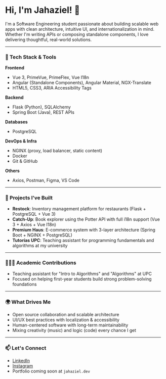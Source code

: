 # Hi, I'm Jahaziel! 👋

I'm a Software Engineering student passionate about building scalable web apps with clean architecture, intuitive UI, and internationalization in mind. Whether I'm writing APIs or composing standalone components, I love delivering thoughtful, real-world solutions.

---

### 🚀 Tech Stack & Tools

**Frontend**

- Vue 3, PrimeVue, PrimeFlex, Vue I18n
- Angular (Standalone Components), Angular Material, NGX-Translate
- HTML5, CSS3, ARIA Accessibility Tags

**Backend**

- Flask (Python), SQLAlchemy
- Spring Boot (Java), REST APIs

**Databases**

- PostgreSQL

**DevOps & Infra**

- NGINX (proxy, load balancer, static content)
- Docker
- Git & GitHub

**Others**

- Axios, Postman, Figma, VS Code

---

### 🧠 Projects I've Built

- **Restock**: Inventory management platform for restaurants (Flask + PostgreSQL + Vue 3)
- **Catch-Up**: Book explorer using the Potter API with full i18n support (Vue 3 + Axios + Vue I18n)
- **Premium Haus**: E-commerce system with 3-layer architecture (Spring Boot + NGINX + PostgreSQL)
- **Tutorías UPC**: Teaching assistant for programming fundamentals and algorithms at my university

---

### 👨🏻‍🏫 Academic Contributions

- Teaching assistant for "Intro to Algorithms" and "Algorithms" at UPC
- Focused on helping first-year students build strong problem-solving foundations

---

### 🌍 What Drives Me

- Open source collaboration and scalable architecture
- UI/UX best practices with localization & accessibility
- Human-centered software with long-term maintainability
- Mixing creativity (music) and logic (code) every chance I get

---

### 📫 Let's Connect

- [LinkedIn](https://linkedin.com/in/jahaziel-guerra)
- [Instagram](https://instagram.com/jahazielgpz)
- Portfolio coming soon at `jahaziel.dev`

